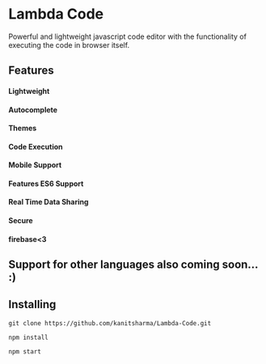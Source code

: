 # Lambda Code

Powerful and lightweight javascript code editor with the functionality of executing the code in browser itself.

## Features

#### Lightweight
#### Autocomplete
#### Themes
#### Code Execution
#### Mobile Support
#### Features ES6 Support
#### Real Time Data Sharing
#### Secure
#### firebase<3

## Support for other languages also coming soon... :)

## Installing

```
git clone https://github.com/kanitsharma/Lambda-Code.git
```

```
npm install
```

```
npm start
```
